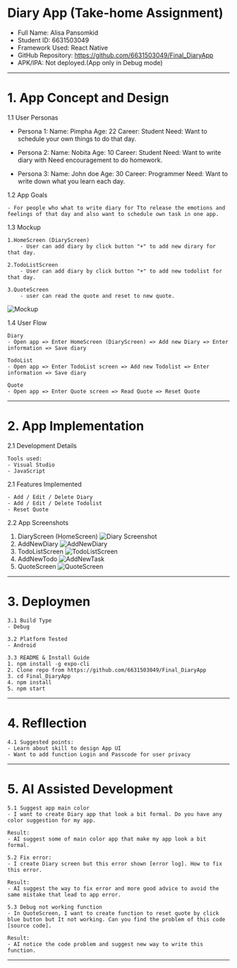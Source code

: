 # Diary App (Take-home Assignment)

- Full Name: Alisa Pansomkid
- Student ID: 6631503049
- Framework Used: React Native
- GitHub Repository: https://github.com/6631503049/Final_DiaryApp
- APK/IPA: Not deployed.(App only in Debug mode)

--- 

# 1. App Concept and Design

1.1 User Personas

- Persona 1: 
    Name: Pimpha
    Age: 22
    Career: Student
    Need: Want to schedule your own things to do that day.

- Persona 2:
    Name: Nobita
    Age: 10 
    Career: Student
    Need: Want to write diary with Need encouragement to do homework.

- Persona 3: 
    Name: John doe
    Age: 30
    Career: Programmer
    Need: Want to write down what you learn each day.

1.2 App Goals

    - For people who what to write diary for Tto release the emotions and feelings of that day and also want to schedule own task in one app.

1.3 Mockup

    1.HomeScreen (DiaryScreen)
        - User can add diary by click button "+" to add new dirary for that day.

    2.TodoListScreen
        - User can add diary by click button "+" to add new todolist for that day.

    3.QuoteScreen
        - user can read the quote and reset to new quote.

![Mockup](https://raw.githubusercontent.com/6631503049/Final_DiaryApp/main/Screenshots/Mockup.png)


1.4 User Flow

    Diary
    - Open app => Enter HomeScreen (DiaryScreen) => Add new Diary => Enter information => Save diary 

    TodoList
    - Open app => Enter TodoList screen => Add new Todolist => Enter information => Save diary 

    Quote
    - Open app => Enter Quote screen => Read Quote => Reset Quote

---

# 2. App Implementation

2.1 Development Details

    Tools used: 
    - Visual Studio 
    - JavaScript

2.1 Features Implemented

    - Add / Edit / Delete Diary
    - Add / Edit / Delete Todolist
    - Reset Quote

2.2 App Screenshots
1. DiaryScreen (HomeScreen)
    ![Diary Screenshot](https://raw.githubusercontent.com/6631503049/Final_DiaryApp/main/Screenshots/DiaryScreen.png)
2. AddNewDiary
    ![AddNewDiary](https://raw.githubusercontent.com/6631503049/Final_DiaryApp/main/Screenshots/AddNewDiary.png)
3. TodoListScreen
    ![TodoListScreen](https://raw.githubusercontent.com/6631503049/Final_DiaryApp/main/Screenshots/TodoListScreen.png)
4. AddNewTodo
    ![AddNewTask](https://raw.githubusercontent.com/6631503049/Final_DiaryApp/main/Screenshots/AddNewTask.png)
5. QuoteScreen
    ![QuoteScreen](https://raw.githubusercontent.com/6631503049/Final_DiaryApp/main/Screenshots/QuoteScreen.png)
   
---

# 3. Deploymen

    3.1 Build Type
    - Debug

    3.2 Platform Tested
    - Android

    3.3 README & Install Guide
    1. npm install -g expo-cli
    2. Clone repo from https://github.com/6631503049/Final_DiaryApp
    3. cd Final_DiaryApp
    4. npm install
    5. npm start


---

# 4. Refllection

    4.1 Suggested points:
    - Learn about skill to design App UI
    - Want to add function Login and Passcode for user privacy

---

# 5. AI Assisted Development

    5.1 Suggest app main color
    - I want to create Diary app that look a bit formal. Do you have any color suggestion for my app.

    Result: 
    - AI suggest some of main color app that make my app look a bit formal. 

    5.2 Fix error:
    - I create Diary screen but this error shown [error log]. How to fix this error.
    
    Result:
    - AI suggest the way to fix error and more good advice to avoid the same mistake that lead to app error.

    5.3 Debug not working function
    - In QuoteScreen, I want to create function to reset quote by click blue button but It not working. Can you find the problem of this code [source code].

    Result: 
    - AI notice the code problem and suggest new way to write this function.

---




    
